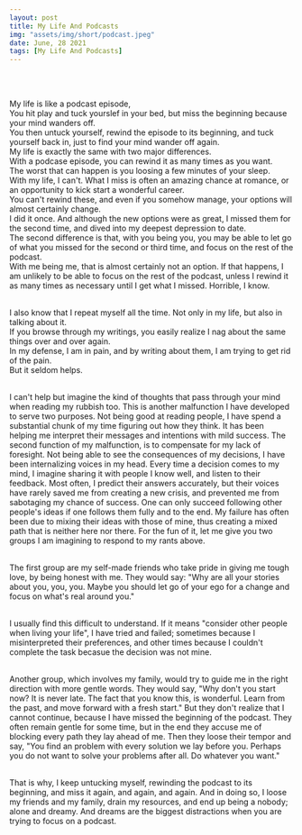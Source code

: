 ```yaml
---
layout: post
title: My Life And Podcasts
img: "assets/img/short/podcast.jpeg"
date: June, 28 2021
tags: [My Life And Podcasts]
---
```

  
<br><br>
<div align="left">

My life is like a podcast episode, <br> 
You hit play and tuck yourslef in your bed, but miss the beginning because your mind wanders off.<br>
You then untuck yourself, rewind the episode to its beginning, and tuck yourself back in, just to find your mind wander off again.<br>
My life is exactly the same with two major differences. <br>
With a podcase episode, you can rewind it as many times as you want. <br>
The worst that can happen is you loosing a few minutes of your sleep.  <br>
With my life, I can't. What I miss is often an amazing chance at romance, or an opportunity to kick start a wonderful career. <br>
You can't rewind these, and even if you somehow manage, your options will almost certainly change. <br>
I did it once. And although the new options were as great, I missed them for the second time, and dived into my deepest depression to date. <br>
The second difference is that, with you being you, you may be able to let go of what you missed for the second or third time, and focus on the rest of the podcast.<br>
With me being me, that is almost certainly not an option. If that happens, I am unlikely to be able to focus on the rest of the podcast, unless I rewind it as many times as necessary until I get what I missed. Horrible, I know.<br><br>
  
I also know that I repeat myself all the time. Not only in my life, but also in talking about it. <br>
If you browse through my writings, you easily realize I nag about the same things over and over again. <br>
In my defense, I am in pain, and by writing about them, I am trying to get rid of the pain. <br>
But it seldom helps. <br><br>
  
I can't help but imagine the kind of thoughts that pass through your mind when reading my rubbish too. This is another malfunction I have developed to serve two purposes. Not being good at reading people, I have spend a substantial chunk of my time figuring out how they think. It has been helping me interpret their messages and intentions with mild success. The second function of my malfunction, is to compensate for my lack of foresight. Not being able to see the consequences of my decisions, I have been internalizing voices in my head. Every time a decision comes to my mind, I imagine sharing it with people I know well, and listen to their feedback. Most often, I predict their answers accurately, but their voices have rarely saved me from creating a new crisis, and prevented me from sabotaging my chance of success. One can only succeed following other people's ideas if one follows them fully and to the end. My failure has often been due to mixing their ideas with those of mine, thus creating a mixed path that is neither here nor there. For the fun of it, let me give you two groups I am imagining to respond to my rants above. <br><br>
  
The first group are my self-made friends who take pride in giving me tough love, by being honest with me. They would say: "Why are all your stories about you, you, you. Maybe you should let go of your ego for a change and focus on what's real around you."<br><br>

I usually find this difficult to understand. If it means "consider other people when living your life", I have tried and failed; sometimes because I misinterpreted their preferences, and other times because I couldn't complete the task becasue the decision was not mine. <br><br>
  
Another group, which involves my family, would try to guide me in the right direction with more gentle words. They would say, "Why don't you start now? It is never late. The fact that you know this, is wonderful. Learn from the past, and move forward with a fresh start." But they don't realize that I cannot continue, because I have missed the beginning of the podcast. They often remain gentle for some time, but in the end they accuse me of blocking every path they lay ahead of me. Then they loose their tempor and say, "You find an problem with every solution we lay before you. Perhaps you do not want to solve your problems after all. Do whatever you want."<br><br>

That is why, I keep untucking myself, rewinding the podcast to its beginning, and miss it again, and again, and again. And in doing so, I loose my friends and my family, drain my resources, and end up being a nobody; alone and dreamy. And dreams are the biggest distractions when you are trying to focus on a podcast. <br><br>


  
  
  
</div>
<br><br>
<br><br>
<br><br>
<br><br>
<br><br>
<br><br> 
